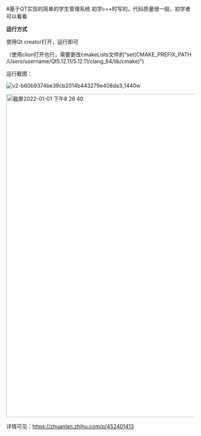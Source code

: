 #基于QT实现的简单的学生管理系统
初学c++时写的，代码质量很一般，初学者可以看看

**运行方式**

使用Qt creator打开，运行即可

（使用clion打开也行，需要更改cmakeLists文件的“set(CMAKE_PREFIX_PATH /Users/username/Qt5.12.11/5.12.11/clang_64/lib/cmake)”)

运行截图：

![v2-b60b9374be39cb2014b443279e408da3_1440w](https://user-images.githubusercontent.com/63393116/147850458-652cb379-522a-4622-8b21-ae938f4cc2c8.png)


<img width="862" alt="截屏2022-01-01 下午8 26 40" src="https://user-images.githubusercontent.com/63393116/147850533-76e63cc6-d73a-46d0-bc44-8c5898fd106a.png">


详情可见：https://zhuanlan.zhihu.com/p/452401413
